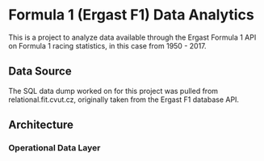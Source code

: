 # Formula 1 (Ergast F1) Data Analytics
This is a project to analyze data available through the Ergast Formula 1 API on Formula 1 racing statistics, in this case from 1950 - 2017.

## Data Source  
The SQL data dump worked on for this project was pulled from relational.fit.cvut.cz, originally taken from the Ergast F1 database API.  

## Architecture  
### Operational Data Layer

